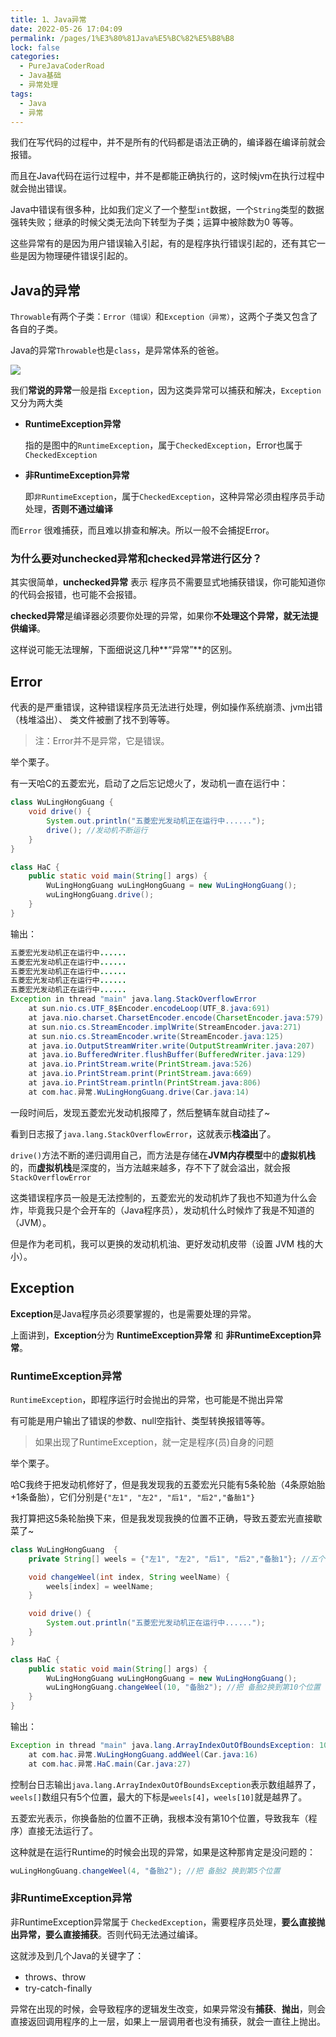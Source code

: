 ```yaml
---
title: 1、Java异常
date: 2022-05-26 17:04:09
permalink: /pages/1%E3%80%81Java%E5%BC%82%E5%B8%B8
lock: false
categories: 
  - PureJavaCoderRoad
  - Java基础
  - 异常处理
tags: 
  - Java
  - 异常
---
```

我们在写代码的过程中，并不是所有的代码都是语法正确的，编译器在编译前就会报错。

而且在Java代码在运行过程中，并不是都能正确执行的，这时候jvm在执行过程中就会抛出错误。



Java中错误有很多种，比如我们定义了一个整型`int`数据，一个`String`类型的数据强转失败；继承的时候父类无法向下转型为子类；运算中被除数为0 等等。

这些异常有的是因为用户错误输入引起，有的是程序执行错误引起的，还有其它一些是因为物理硬件错误引起的。



## Java的异常

`Throwable`有两个子类：`Error（错误）`和`Exception（异常）`，这两个子类又包含了各自的子类。

Java的异常`Throwable`也是`class`，是异常体系的爸爸。

 ![](https://cdn.jsdelivr.net/gh/DogerRain/image@main/Home/image-20210115172917862.png)



我们**常说的异常**一般是指 `Exception`，因为这类异常可以捕获和解决，`Exception`又分为两大类

- **RuntimeException异常**

  指的是图中的`RuntimeException`，属于`CheckedException`，Error也属于`CheckedException`

- **非RuntimeException异常**

  即`非RuntimeException`，属于`CheckedException`，这种异常必须由程序员手动处理，**否则不通过编译**

而`Error` 很难捕获，而且难以排查和解决。所以一般不会捕捉Error。



### 为什么要对unchecked异常和checked异常进行区分？

其实很简单，**unchecked异常** 表示 程序员不需要显式地捕获错误，你可能知道你的代码会报错，也可能不会报错。

**checked异常**是编译器必须要你处理的异常，如果你**不处理这个异常，就无法提供编译**。



这样说可能无法理解，下面细说这几种**“异常”**的区别。



## Error

代表的是严重错误，这种错误程序员无法进行处理，例如操作系统崩溃、jvm出错（栈堆溢出）、 类文件被删了找不到等等。

> 注：Error并不是异常，它是错误。



举个栗子。

有一天哈C的五菱宏光，启动了之后忘记熄火了，发动机一直在运行中：

```java
class WuLingHongGuang {
    void drive() {
        System.out.println("五菱宏光发动机正在运行中......");
        drive(); //发动机不断运行
    }
}

class HaC {
    public static void main(String[] args) {
        WuLingHongGuang wuLingHongGuang = new WuLingHongGuang();
        wuLingHongGuang.drive();
    }
}
```

输出：

```java
五菱宏光发动机正在运行中......
五菱宏光发动机正在运行中......
五菱宏光发动机正在运行中......
五菱宏光发动机正在运行中......
五菱宏光发动机正在运行中......
Exception in thread "main" java.lang.StackOverflowError
	at sun.nio.cs.UTF_8$Encoder.encodeLoop(UTF_8.java:691)
	at java.nio.charset.CharsetEncoder.encode(CharsetEncoder.java:579)
	at sun.nio.cs.StreamEncoder.implWrite(StreamEncoder.java:271)
	at sun.nio.cs.StreamEncoder.write(StreamEncoder.java:125)
	at java.io.OutputStreamWriter.write(OutputStreamWriter.java:207)
	at java.io.BufferedWriter.flushBuffer(BufferedWriter.java:129)
	at java.io.PrintStream.write(PrintStream.java:526)
	at java.io.PrintStream.print(PrintStream.java:669)
	at java.io.PrintStream.println(PrintStream.java:806)
	at com.hac.异常.WuLingHongGuang.drive(Car.java:14)
```

一段时间后，发现五菱宏光发动机报障了，然后整辆车就自动挂了~

看到日志报了`java.lang.StackOverflowError`，这就表示**栈溢出**了。

`drive()`方法不断的递归调用自己，而方法是存储在**JVM内存模型**中的**虚拟机栈**的，而**虚拟机栈**是深度的，当方法越来越多，存不下了就会溢出，就会报`StackOverflowError`



这类错误程序员一般是无法控制的，五菱宏光的发动机炸了我也不知道为什么会炸，毕竟我只是个会开车的（Java程序员），发动机什么时候炸了我是不知道的（JVM）。

但是作为老司机，我可以更换的发动机机油、更好发动机皮带（设置 JVM 栈的大小）。



## Exception

**Exception**是Java程序员必须要掌握的，也是需要处理的异常。

上面讲到，**Exception**分为 **RuntimeException异常** 和 **非RuntimeException异常**。



### RuntimeException异常

`RuntimeException`，即程序运行时会抛出的异常，也可能是不抛出异常

有可能是用户输出了错误的参数、null空指针、类型转换报错等等。

>  如果出现了RuntimeException，就一定是程序(员)自身的问题

举个栗子。

哈C我终于把发动机修好了，但是我发现我的五菱宏光只能有5条轮胎（4条原始胎+1条备胎），它们分别是`{"左1", "左2", "后1", "后2","备胎1"}`

我打算把这5条轮胎换下来，但是我发现我换的位置不正确，导致五菱宏光直接歇菜了~

```java
class WuLingHongGuang  {
    private String[] weels = {"左1", "左2", "后1", "后2","备胎1"}; //五个位置

    void changeWeel(int index, String weelName) {
        weels[index] = weelName;
    }

    void drive() {
        System.out.println("五菱宏光发动机正在运行中......");
    }
}

class HaC {
    public static void main(String[] args) {
        WuLingHongGuang wuLingHongGuang = new WuLingHongGuang();
        wuLingHongGuang.changeWeel(10, "备胎2"); //把 备胎2换到第10个位置
    }
}
```

输出：

```java
Exception in thread "main" java.lang.ArrayIndexOutOfBoundsException: 10
	at com.hac.异常.WuLingHongGuang.addWeel(Car.java:16)
	at com.hac.异常.HaC.main(Car.java:27)
```

控制台日志输出`java.lang.ArrayIndexOutOfBoundsException`表示数组越界了，`weels[]`数组只有5个位置，最大的下标是`weels[4]`，`weels[10]`就是越界了。

五菱宏光表示，你换备胎的位置不正确，我根本没有第10个位置，导致我车（程序）直接无法运行了。



这种就是在运行Runtime的时候会出现的异常，如果是这种那肯定是没问题的：

```java
wuLingHongGuang.changeWeel(4, "备胎2"); //把 备胎2 换到第5个位置
```



### 非RuntimeException异常

非RuntimeException异常属于 `CheckedException`，需要程序员处理，**要么直接抛出异常，要么直接捕获**。否则代码无法通过编译。

这就涉及到几个Java的关键字了：

- throws、throw
- try-catch-finally

异常在出现的时候，会导致程序的逻辑发生改变，如果异常没有**捕获**、**抛出**，则会直接返回调用程序的上一层，如果上一层调用者也没有捕获，就会一直往上抛出。